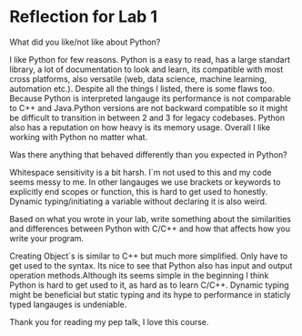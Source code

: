 # Reflection for Lab 1
What did you like/not like about Python?

I like Python for few reasons. Python is a easy to read, has a large standart library, a lot of documentation to look and learn, its compatible with most cross platforms, also versatile (web, data science, machine learning, automation etc.). Despite all the things I listed, there is some flaws too. Because Python is interpreted langauge its performance is not comparable to C++ and Java.Python versions are not backward compatible so it might be difficult to transition in between 2 and 3 for legacy codebases. Python also has a reputation on how heavy is its memory usage. Overall I like working with Python no matter what.

Was there anything that behaved differently than you expected in Python?

Whitespace sensitivity is a bit harsh. I`m not used to this and my code seems messy to me. In other langauges we use brackets or keywords to explicitly end scopes or function, this is hard to get used to honestly. Dynamic typing/initiating a variable without declaring it is also weird. 

Based on what you wrote in your lab, write something about the similarities and differences between Python with C/C++ and how that affects how you write your program.

Creating Object`s is similar to C++ but much more simplified. Only have to get used to the syntax. Its nice to see that Python also has input and output operation methods.Although its seems simple in the beginning I think Python is hard to get used to it, as hard as to learn C/C++. Dynamic typing might be beneficial but static typing and its hype to performance in staticly typed langauges is undeniable. 

Thank you for reading my pep talk, I love this course.